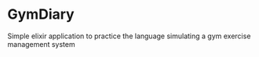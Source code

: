 # GymDiary

Simple elixir application to practice the language simulating a gym exercise management system
